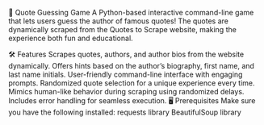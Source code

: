 📜 Quote Guessing Game
A Python-based interactive command-line game that lets users guess the author of famous quotes! The quotes are dynamically scraped from the Quotes to Scrape website, making the experience both fun and educational.

🛠 Features
Scrapes quotes, authors, and author bios from the website dynamically.
Offers hints based on the author’s biography, first name, and last name initials.
User-friendly command-line interface with engaging prompts.
Randomized quote selection for a unique experience every time.
Mimics human-like behavior during scraping using randomized delays.
Includes error handling for seamless execution.
🖥 Prerequisites
Make sure you have the following installed:
requests library
BeautifulSoup library
